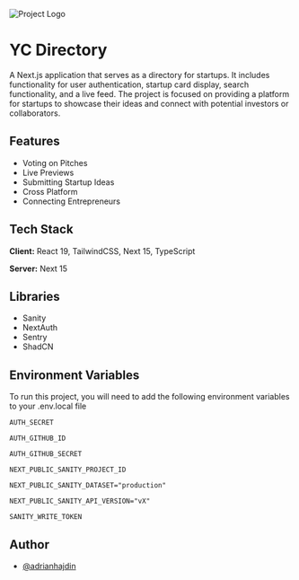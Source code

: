 ![Project Logo](./logo.png)

# YC Directory

A Next.js application that serves as a directory for startups. It includes functionality for user authentication, startup card display, search functionality, and a live feed. The project is focused on providing a platform for startups to showcase their ideas and connect with potential investors or collaborators.



## Features

- Voting on Pitches
- Live Previews
- Submitting Startup Ideas
- Cross Platform
- Connecting Entrepreneurs


## Tech Stack

**Client:** React 19, TailwindCSS, Next 15, TypeScript

**Server:** Next 15


## Libraries

- Sanity
- NextAuth
- Sentry
- ShadCN
## Environment Variables

To run this project, you will need to add the following environment variables to your .env.local file

`AUTH_SECRET`

`AUTH_GITHUB_ID`

`AUTH_GITHUB_SECRET`

`NEXT_PUBLIC_SANITY_PROJECT_ID`

`NEXT_PUBLIC_SANITY_DATASET="production"`

`NEXT_PUBLIC_SANITY_API_VERSION="vX"`

`SANITY_WRITE_TOKEN`

## Author

- [@adrianhajdin](https://github.com/adrianhajdin)

